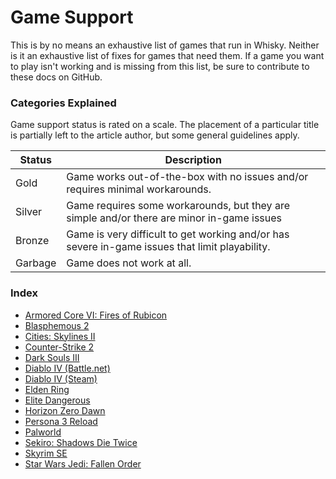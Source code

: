 # Game Support

This is by no means an exhaustive list of games that run in Whisky.
Neither is it an exhaustive list of fixes for games that need them.
If a game you want to play isn't working and is missing from this list,
be sure to contribute to these docs on GitHub. 

### Categories Explained
Game support status is rated on a scale. The placement of a particular
title is partially left to the article author, but some general guidelines apply.

| Status  | Description                                                                                    |
|---------|------------------------------------------------------------------------------------------------|
| Gold    | Game works out-of-the-box with no issues and/or requires minimal workarounds.                  |
| Silver  | Game requires some workarounds, but they are simple and/or there are minor in-game issues      |
| Bronze  | Game is very difficult to get working and/or has severe in-game issues that limit playability. |
| Garbage | Game does not work at all.                                                                     |

### Index
- [Armored Core VI: Fires of Rubicon](./armored-core-6.md)
- [Blasphemous 2](./blasphemous-2.md)
- [Cities: Skylines II](./game-support/cities-skylines-2.md)
- [Counter-Strike 2](./game-support/counter-strike-2.md)
- [Dark Souls III](./dark-souls-3.md)
- [Diablo IV (Battle.net)](./game-support/diablo-4-battle-net.md)
- [Diablo IV (Steam)](./game-support/diablo-4-steam.md)
- [Elden Ring](./game-support/elden-ring.md)
- [Elite Dangerous](./game-support/elite-dangerous.md)
- [Horizon Zero Dawn](./game-support/horizon-zero-dawn.md)
- [Persona 3 Reload](./p3r.md)
- [Palworld](./game-support/palworld.md)
- [Sekiro: Shadows Die Twice](./sekiro.md)
- [Skyrim SE](./game-support/skyrim-se.md)
- [Star Wars Jedi: Fallen Order](./game-support/sw-fallen-order.md)